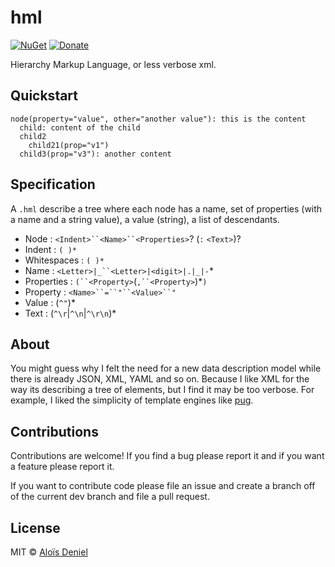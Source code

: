 # hml

[![NuGet](https://img.shields.io/nuget/v/Hml.svg?label=NuGet)](https://www.nuget.org/packages/Hml/) [![Donate](https://img.shields.io/badge/donate-paypal-yellow.svg)](https://www.paypal.com/cgi-bin/webscr?cmd=_donations&business=ZJZKXPPGBKKAY&lc=US&item_name=GitHub&item_number=0000001&currency_code=USD&bn=PP%2dDonationsBF%3abtn_donate_SM%2egif%3aNonHosted)

Hierarchy Markup Language, or less verbose xml.

## Quickstart

```
node(property="value", other="another value"): this is the content
  child: content of the child
  child2
  	child21(prop="v1")
  child3(prop="v3"): another content
```

## Specification

A `.hml` describe a tree where each node has a name,  set of properties (with a name and a string value), a value (string), a list of descendants.

* Node : `<Indent>``<Name>``<Properties>`? (`:` `<Text>`)?
* Indent : `( )*`
* Whitespaces : `( )*`
* Name : `<Letter>|_``<Letter>|<digit>|.|_|-`*
* Properties : `(``<Property>`(`,``<Property>`)*`)`
* Property : `<Name>``=``"``<Value>``"`
* Value : (`^"`)*
* Text : (`^\r`|`^\n`|`^\r\n`)*

## About

You might guess why I felt the need for a new data description model while there is already JSON, XML, YAML and so on. Because I like XML for the way its describing a tree of elements, but I find it may be too verbose. For example, I liked the simplicity of template engines like [pug](https://pugjs.org/).

## Contributions

Contributions are welcome! If you find a bug please report it and if you want a feature please report it.

If you want to contribute code please file an issue and create a branch off of the current dev branch and file a pull request.

## License

MIT © [Aloïs Deniel](http://aloisdeniel.github.io)
